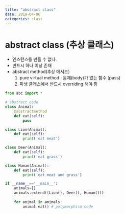 ```yaml
---
title: "abstract class"
date: 2019-04-06
categories: class
---
```


# abstract class (추상 클래스)
* 인스턴스를 만들 수 없다.
* 반드시 하나 이상 존재
* abstract method(추상 메서드)
  1. pure virtual method : 몸체(body)가 없는 함수 (pass)
  2. 파생 클래스에서 반드시 overriding 해야 함
  
```python
from abc import *

# abstract code
class Animal:
    @abstractmethod
    def eat(self):
        pass

class Lion(Animal):
    def eat(self):
        print('eat meat')

class Deer(Animal):
    def eat(self):
        print('eat grass')

class Human(Animal):
    def eat(self):
        print('eat meat and grass')

if __name__=='__main__':
    animals=[]
    animals.extend((Lion(), Deer(), Human()))
    
    for animal in animals:
        animal.eat() # polymorphism code
```
